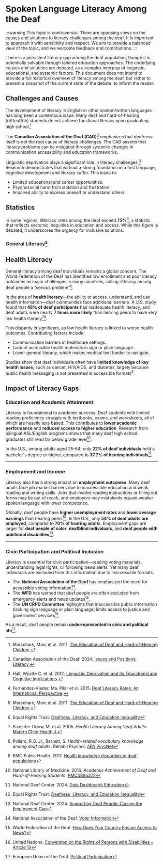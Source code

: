 # Spoken Language Literacy Among the Deaf

:::warning
This topic is controversial. There are opposing views on the causes and solutions to literacy challenges among the deaf.
It is important to approach it with sensitivity and respect.
We aim to provide a balanced view of the topic, and we welcome feedback and contributions.
:::

There is a persistent literacy gap among the deaf population, though it is potentially solvable through tailored education approaches.
The underlying causes and solutions are debated, as a complex interplay of linguistic, educational, and systemic factors.
This document does not intend to provide a full historical overview of literacy among the deaf,
but rather to present a snapshot of the current state of the debate, to inform the reader.

## Challenges and Causes

The development of literacy in English or other spoken/written languages has long been a contentious issue.
Many deaf and hard-of-hearing (d/Deaf/hh) students do not achieve functional literacy upon graduating high school.[^ehelvetica]

[^ehelvetica]: Marschark, Marc et al. 2011. [The Education of Deaf and Hard-of-Hearing Children](https://www.e-helvetica.nb.admin.ch/api/download/urn%3Anbn%3Ach%3Abel-1549978%3AThe_Education_of_dDeaf_and_Hard_of_Hearing_Children.pdf).

The **Canadian Association of the Deaf (CAD)**[^cad] emphasizes that deafness itself is not the root cause of literacy challenges.
The CAD asserts that literacy problems can be mitigated through systemic changes in communication accessibility and education frameworks.

[^cad]: Canadian Association of the Deaf. 2024. [Issues and Positions: Literacy](https://cad-asc.ca/issues-positions/literacy/).

Linguistic deprivation plays a significant role in literacy challenges.[^harmreduction]
Research demonstrates that without a strong foundation in a first language, cognitive development and literacy suffer.
This leads to:

- Limited educational and career opportunities.
- Psychosocial harm from isolation and frustration.
- Impaired ability to express oneself or understand others.

[^harmreduction]: Hall, Wyatte C. et al. 2012. [Linguistic Deprivation and Its Educational and Cognitive Implications](https://harmreductionjournal.biomedcentral.com/articles/10.1186/1477-7517-9-16).

## Statistics

In some regions, illiteracy rates among the deaf exceed **75%**[^iated], a statistic that reflects systemic inequities in education and access.
While this figure is debated, it underscores the urgency for inclusive solutions.

[^iated]: Fernández-Viader, Ma. Pilar et al. 2015. [Deaf Literacy Rates: An International Perspective](https://library.iated.org/view/FERNANDEZVIADER2015DEA).

### General Literacy[^ehelvetica]

## Health Literacy

General literacy among deaf individuals remains a global concern. The World Federation of the Deaf has identified low enrollment and poor literacy outcomes as major challenges in many countries, calling illiteracy among deaf people a “serious problem”[^equalrights].

In the area of **health literacy**—the ability to access, understand, and use health information—deaf communities face additional barriers. A U.S. study found that **48% of deaf participants** had inadequate health literacy, and deaf adults were nearly **7 times more likely** than hearing peers to have very low health literacy[^paasche-orlow][^pollard].

This disparity is significant, as low health literacy is linked to worse health outcomes. Contributing factors include:

- Communication barriers in healthcare settings.
- Lack of accessible health materials in sign or plain language.
- Lower general literacy, which makes medical text harder to navigate.

Studies show that deaf individuals often have **limited knowledge of key health issues**, such as cancer, HIV/AIDS, and diabetes, largely because public health messaging is not presented in accessible formats[^archpublichealth].

[^equalrights]: Equal Rights Trust. [Deafness, Literacy, and Education Inequality](https://www.equalrightstrust.org)  
[^paasche-orlow]: Paasche-Orlow, M. et al. 2005. *Health Literacy Among Deaf Adults*. [Matern Child Health J.](https://link.springer.com/article/10.1007/s10995-005-0043-5)  
[^pollard]: Pollard, R.Q. Jr., Barnett, S. *Health-related vocabulary knowledge among deaf adults*. Rehabil Psychol. [APA PsycNet](https://psycnet.apa.org/record/2009-07289-008)  
[^archpublichealth]: BMC Public Health. 2017. [Health knowledge disparities in deaf populations](https://archpublichealth.biomedcentral.com)


## Impact of Literacy Gaps

### Education and Academic Attainment

Literacy is foundational to academic success. Deaf students with limited reading proficiency struggle with textbooks, exams, and worksheets, all of which are heavily text-based. This contributes to **lower academic performance** and **reduced access to higher education**. Research from bilingual ASL/English programs shows that many deaf high school graduates still read far below grade level[^pmc-2016].

In the U.S., among adults aged 25–64, only **22% of deaf individuals** hold a bachelor's degree or higher, compared to **37.7% of hearing individuals**[^ndc-dashboard].

[^pmc-2016]: National Library of Medicine. 2016. *Academic Achievement of Deaf and Hard-of-Hearing Students*. [PMC4886322](https://pmc.ncbi.nlm.nih.gov/articles/PMC4886322)  
[^ndc-dashboard]: National Deaf Center. 2024. [Data Dashboard: Education](https://nationaldeafcenter.org/resources/research-data/dashboard/)

---

### Employment and Income

Literacy also has a strong impact on **employment outcomes**. Many deaf adults face job market barriers due to inaccessible education and weak reading and writing skills. Jobs that involve reading instructions or filling out forms may be out of reach, and employers may mistakenly equate weaker spoken language with lower competence.

Globally, deaf people have **higher unemployment rates** and **lower average earnings** than hearing peers[^equalrights]. In the U.S., only **54% of deaf adults are employed**, compared to **70% of hearing adults**. Employment gaps are larger for **deaf people of color**, **deafblind individuals**, and **deaf people with additional disabilities**[^ndc-employment].

[^ndc-employment]: National Deaf Center. 2024. [Supporting Deaf People: Closing the Employment Gap](https://nationaldeafcenter.org/news-items/supporting-deaf-people-closing-the-employment-gap/)

---

### Civic Participation and Political Inclusion

Literacy is essential for civic participation—reading voting materials, understanding legal rights, or following news alerts. Yet many deaf individuals are excluded from this information due to inaccessible formats.

- The **National Association of the Deaf** has emphasized the need for accessible voting information[^nad-voting].
- The **WFD** has warned that deaf people are often excluded from emergency alerts and news updates[^wfd-news].
- The **UN CRPD Committee** highlights that inaccessible public information (lacking sign language or plain language) limits access to justice and government services[^crpd-article13].

As a result, deaf people remain **underrepresented in civic and political life**[^eud-political].

[^nad-voting]: National Association of the Deaf. [Voter Information](https://www.nad.org/voter-information/)  
[^wfd-news]: World Federation of the Deaf. [How Does Your Country Ensure Access to News?](https://wfdeaf.org/news/3-important-key-points-how-do-your-country-make-sure-all-deaf-people-are-updated-on-the-latest-news/)  
[^crpd-article13]: United Nations. [Convention on the Rights of Persons with Disabilities – Article 13](https://www.ohchr.org/en/instruments-mechanisms/instruments/convention-rights-persons-disabilities)  
[^eud-political]: European Union of the Deaf. [Political Participation](https://eud.eu/political-participation/)

